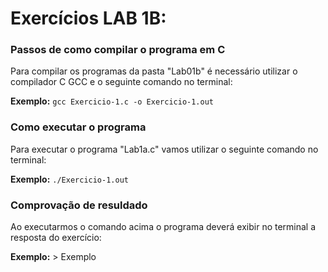 # Exercícios LAB 1B:

### Passos de como compilar o programa em C

Para compilar os programas da pasta "Lab01b" é necessário utilizar o compilador C GCC e o seguinte comando no terminal:

**Exemplo:** `gcc Exercicio-1.c -o Exercicio-1.out`

### Como executar o programa

Para executar o programa "Lab1a.c" vamos utilizar o seguinte comando no terminal: 

**Exemplo:** `./Exercicio-1.out`

### Comprovação de resuldado

Ao executarmos o comando acima o programa deverá exibir no terminal a resposta do exercício:

**Exemplo:** > Exemplo

